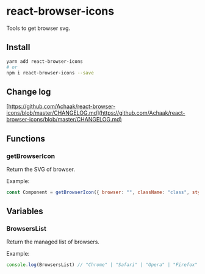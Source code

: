 # react-browser-icons
Tools to get browser svg.

## Install

```sh
yarn add react-browser-icons
# or
npm i react-browser-icons --save
```

## Change log
[https://github.com/Achaak/react-browser-icons/blob/master/CHANGELOG.md](https://github.com/Achaak/react-browser-icons/blob/master/CHANGELOG.md)

## Functions
### getBrowserIcon
Return the SVG of browser.

Example:
``` js
const Component = getBrowserIcon({ browser: "", className: "class", style: { marginTop: 42 }, size: 42 })
```

## Variables
### BrowsersList
Return the managed list of browsers.

Example:
``` js
console.log(BrowsersList) // "Chrome" | "Safari" | "Opera" | "Firefox" | "Edge" | "IE" | "Brave" | "Samsung"
```